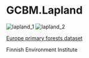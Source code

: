 # GCBM.Lapland

![lapland_1](https://github.com/user-attachments/assets/eb0fdd49-3dd7-406b-bdff-472b81e8d8b0)
![lapland_2](https://github.com/user-attachments/assets/49fb92a4-ae68-4e86-9891-62831ee47fa7)

[Europe primary forests dataset](https://developers.google.com/earth-engine/datasets/catalog/HU_BERLIN_EPFD_V2_polygons)

Finnish Environment Institute
